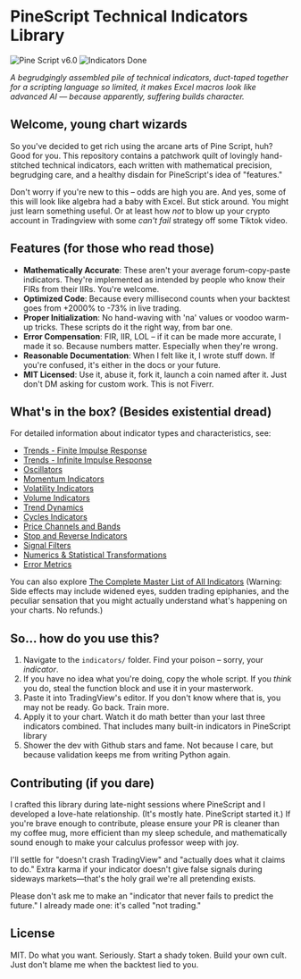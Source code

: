 # PineScript Technical Indicators Library

![Pine Script v6.0](https://img.shields.io/badge/Pine%20Script-v6.0-blue?style=flat&logo=tradingview&logoColor=white)
![Indicators Done](https://img.shields.io/badge/indicators-103%2F258-orange)

*A begrudgingly assembled pile of technical indicators, duct-taped together for a scripting language so limited, it makes Excel macros look like advanced AI — because apparently, suffering builds character.*

## Welcome, young chart wizards

So you've decided to get rich using the arcane arts of Pine Script, huh? Good for you. This repository contains a patchwork quilt of lovingly hand-stitched technical indicators, each written with mathematical precision, begrudging care, and a healthy disdain for PineScript's idea of "features."

Don't worry if you're new to this – odds are high you are. And yes, some of this will look like algebra had a baby with Excel. But stick around. You might just learn something useful. Or at least how *not* to blow up your crypto account in Tradingview with some *can't fail* strategy off some Tiktok video.

## Features (for those who read those)

- **Mathematically Accurate**: These aren't your average forum-copy-paste indicators. They're implemented as intended by people who know their FIRs from their IIRs. You're welcome.
- **Optimized Code**: Because every millisecond counts when your backtest goes from +2000% to -73% in live trading.
- **Proper Initialization**: No hand-waving with 'na' values or voodoo warm-up tricks. These scripts do it the right way, from bar one.
- **Error Compensation**: FIR, IIR, LOL – if it can be made more accurate, I made it so. Because numbers matter. Especially when they're wrong.
- **Reasonable Documentation**: When I felt like it, I wrote stuff down. If you're confused, it's either in the docs or your future.
- **MIT Licensed**: Use it, abuse it, fork it, launch a coin named after it. Just don't DM asking for custom work. This is not Fiverr.

## What's in the box? (Besides existential dread)

For detailed information about indicator types and characteristics, see:

- [Trends - Finite Impulse Response](./indicators/trends_FIR/_index.md)
- [Trends - Infinite Impulse Response](./indicators/trends_IIR/_index.md)
- [Oscillators](./indicators/oscillators/_index.md)
- [Momentum Indicators](./indicators/momentum/_index.md)
- [Volatility Indicators](./indicators/volatility/_index.md)
- [Volume Indicators](./indicators/volume/_index.md)
- [Trend Dynamics](./indicators/dynamics/_index.md)
- [Cycles Indicators](./indicators/cycles/_index.md)
- [Price Channels and Bands](./indicators/channels/_index.md)
- [Stop and Reverse Indicators](./indicators/reversals/_index.md)
- [Signal Filters](./indicators/filters/_index.md)
- [Numerics & Statistical Transformations](./indicators/numerics/_index.md)
- [Error Metrics](./indicators/errors/_index.md)

You can also explore [The Complete Master List of All Indicators](./indicators/_index.md) (Warning: Side effects may include widened eyes, sudden trading epiphanies, and the peculiar sensation that you might actually understand what's happening on your charts. No refunds.)

## So... how do you use this?

1. Navigate to the `indicators/` folder. Find your poison – sorry, your *indicator*.
2. If you have no idea what you're doing, copy the whole script. If you *think* you do, steal the function block and use it in your masterwork.
3. Paste it into TradingView's editor. If you don't know where that is, you may not be ready. Go back. Train more.
4. Apply it to your chart. Watch it do math better than your last three indicators combined. That includes many built-in indicators in PineScript library
5. Shower the dev with Github stars and fame. Not because I care, but because validation keeps me from writing Python again.

## Contributing (if you dare)

I crafted this library during late-night sessions where PineScript and I developed a love-hate relationship. (It's mostly hate. PineScript started it.) If you're brave enough to contribute, please ensure your PR is cleaner than my coffee mug, more efficient than my sleep schedule, and mathematically sound enough to make your calculus professor weep with joy.

I'll settle for "doesn't crash TradingView" and "actually does what it claims to do." Extra karma if your indicator doesn't give false signals during sideways markets—that's the holy grail we're all pretending exists.

Please don't ask me to make an "indicator that never fails to predict the future." I already made one: it's called "not trading."

## License

MIT. Do what you want. Seriously. Start a shady token. Build your own cult. Just don't blame me when the backtest lied to you.

